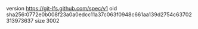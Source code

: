 version https://git-lfs.github.com/spec/v1
oid sha256:0772e0b008f23a0a0edcc11a37c063f0948c661aa139d2754c63702313973637
size 3002
